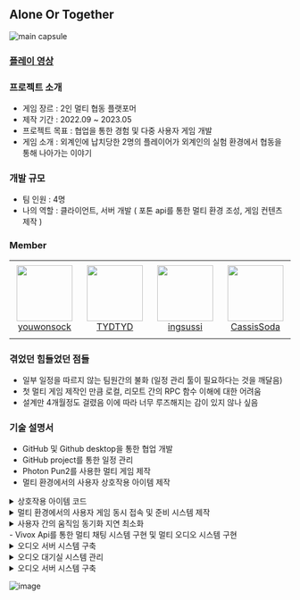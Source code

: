 ## Alone Or Together
![main capsule](https://github.com/TYDTYD/Alone_Or_Together_ver2/assets/48386074/011e6aa9-5e00-4a85-8a09-e9592388c956)

### [플레이 영상](https://youtu.be/Okd6aUe-2yk)

### 프로젝트 소개
- 게임 장르 : 2인 멀티 협동 플랫포머
- 제작 기간 : 2022.09 ~ 2023.05
- 프로젝트 목표 : 협업을 통한 경험 및 다중 사용자 게임 개발
- 게임 소개 : 외계인에 납치당한 2명의 플레이어가 외계인의 실험 환경에서 협동을 통해 나아가는 이야기

### 개발 규모
- 팀 인원 : 4명
- 나의 역할 : 클라이언트, 서버 개발 ( 포톤 api를 통한 멀티 환경 조성, 게임 컨텐츠 제작 )
### Member
<table>
    <tr height="140px">
        <td align="center" width="130px">
            <a href="https://github.com/youwonsock"><img height="100px" width="100px" src="https://avatars.githubusercontent.com/u/46276141?v=4"/></a>
            <br />
            <a href="https://github.com/youwonsock">youwonsock</a>
        </td>
        <td align="center" width="130px">
            <a href="https://github.com/TYDTYD"><img height="100px" width="100px" src="https://avatars.githubusercontent.com/u/48386074?v=4"/></a>
            <br />
            <a href="https://github.com/TYDTYD">TYDTYD</a>
        </td>
        <td align="center" width="130px">
            <a href="https://github.com/ingsussi"><img height="100px" width="100px" src="https://avatars.githubusercontent.com/u/79362735?v=4"/></a>
            <br />
            <a href="https://github.com/ingsussi">ingsussi</a>
        </td>
        <td align="center" width="130px">
            <a href="https://github.com/CassisSoda"><img height="100px" width="100px" src="https://avatars.githubusercontent.com/u/97022429?v=4"/></a>
            <br />
            <a href="https://github.com/CassisSoda">CassisSoda</a>
        </td>
</table>

### 겪었던 힘들었던 점들
- 일부 일정을 따르지 않는 팀원간의 불화 (일정 관리 툴이 필요하다는 것을 깨달음)
- 첫 멀티 게임 제작인 만큼 로컬, 리모트 간의 RPC 함수 이해에 대한 어려움
- 설계만 4개월정도 걸렸음 이에 따라 너무 루즈해지는 감이 있지 않나 싶음
### 기술 설명서
- GitHub 및 Github desktop을 통한 협업 개발
- GitHub project를 통한 일정 관리
- Photon Pun2를 사용한 멀티 게임 제작
- 멀티 환경에서의 사용자 상호작용 아이템 제작

<details>
  <summary>
    상호작용 아이템 코드
  </summary>
<pre>
  <code>
    void playerFind()
    {
        index = GameObject.FindGameObjectsWithTag("Player");
        if (PhotonNetwork.IsMasterClient)
        {
            photonView.RPC("playerIndex", RpcTarget.All, index[0].GetPhotonView().ViewID, index[1].GetPhotonView().ViewID);
        }
    }
    [PunRPC]
    void playerIndex(int view1, int view2)
    {
        player1 = PhotonView.Find(view1).gameObject;
        player2 = PhotonView.Find(view2).gameObject;
    }
    private void OnTriggerEnter(Collider other)
    {
        if (other.CompareTag("Player") && other.gameObject.GetPhotonView().IsMine)
        {
            AudioManager.Instance.AddSfxSoundData(SFXClip.PosChangeItem, false, transform.position);
            Vector3 pos1 = player1.transform.position;
            Vector3 pos2 = player2.transform.position;
            photonView.RPC("SwitchPlayerPositions", RpcTarget.AllViaServer, pos1, pos2);
        }
    }
    [PunRPC]
    void SwitchPlayerPositions(Vector3 pos1, Vector3 pos2)
    {
        player1.transform.position = pos2;
        player2.transform.position = pos1;

        if(PhotonNetwork.IsMasterClient)
            PhotonNetwork.Destroy(gameObject);
    }
  </code>
</pre>  
</details>
<details>
  <summary>
    멀티 환경에서의 사용자 게임 동시 접속 및 준비 시스템 제작
  </summary>
<pre>
  <code>
    void Start()
    {
        Hashtable props = new Hashtable
        {
            {"IsPlayerReady", false}
        };
        PhotonNetwork.LocalPlayer.SetCustomProperties(props);
        ReadyGameButton.SetActive(!PhotonNetwork.IsMasterClient);
    }
    void UpdateWork()
    {
        // 레디 체크 함수를 통한 스타트 버튼 활성화/비활성화
        StartGameButton.interactable = CheckPlayersReady();
    }
    // 방을 떠나는 함수
    public void OnLeaveGameButtonClicked()
    {
        if (PhotonNetwork.IsMasterClient && PhotonNetwork.PlayerList.Length > 1)
        {
            PhotonNetwork.SetMasterClient(PhotonNetwork.PlayerList[1]);
        }
        PhotonNetwork.LeaveRoom();
        VivoxManager.Instance.vivox.channelSession.Disconnect();
        if(VivoxManager.Instance.vivox.channelId != null)
            VivoxManager.Instance.vivox.loginSession.DeleteChannelSession(VivoxManager.Instance.vivox.channelId);
    }
    // 레디 버튼 클릭 함수
    public void OnReadyGameButtonClicked()
    {
        if (PhotonNetwork.IsMasterClient)
        {
            return;
        }
        else
        {
            if (IsReady)
            {
                IsReady = false;
                PhotonNetwork.LocalPlayer.SetCustomProperties(new Hashtable() { { "IsPlayerReady", false } });
                ReadyGameButton.GetComponent<Image>().color = Color.white;
            }
            else
            {
                IsReady = true;
                PhotonNetwork.LocalPlayer.SetCustomProperties(new Hashtable() { { "IsPlayerReady", true } });
                ReadyGameButton.GetComponent<Image>().color = Color.red;
            }
        }
    }
    // 레디 상태 체크 함수
    private bool CheckPlayersReady()
    {
        if (!PhotonNetwork.IsMasterClient)
        {
            return false;
        }
        for(int i=1; i<=PhotonNetwork.PlayerList.Length-1; i++)
        {
            object isPlayerReady;
            
            if (PhotonNetwork.PlayerList[i].CustomProperties.TryGetValue("IsPlayerReady", out isPlayerReady))
            {
                if ((bool)isPlayerReady)
                    return true;
            }
            else
                return false;
        }
        return false;
    }
  </code>
</pre>
</details>
<details>
  <summary>
    사용자 간의 움직임 동기화 지연 최소화
  </summary>
<pre>
  <code>
    private void WalkAndSprint(P_Input input, bool TPV = true)
    {
        float lastFrameSec = Time.deltaTime;

        currentSpeed = new Vector3(rigid.velocity.x, 0, rigid.velocity.z).magnitude;
        inputMagnitude = input.Move.magnitude;

        maxSpeed = input.Sprint ? sprintSpeed : walkSpeed;
        maxSpeed = input.Move == Vector2.zero ? 0 : maxSpeed;

        _animationBlend = Mathf.Lerp(_animationBlend, maxSpeed, lastFrameSec * speedChangeRate);
        _animationBlend = _animationBlend < 0.01f ? 0 : _animationBlend;

        // 이동 속도 설정
        if (currentSpeed < maxSpeed - 0.1f || currentSpeed > maxSpeed + 0.1f)
        {
            // creates curved result rather than a linear one giving a more organic speed change
            // note T in Lerp is clamped, so we don't need to clamp our speed
            moveSpeed = Mathf.Lerp(currentSpeed, maxSpeed * inputMagnitude,
                lastFrameSec*speedChangeRate);

            // round speed to 3 decimal places
            moveSpeed = Mathf.Round(moveSpeed * 1000f) / 1000f;
        }
        else
            moveSpeed = maxSpeed;

        // 회전 설정
        rotation = Mathf.Atan2(input.Move.x, input.Move.y) * Mathf.Rad2Deg + Camera.main.transform.eulerAngles.y;
        if(TPV && input.Move != Vector2.zero)
            rigid.rotation = Quaternion.Euler(0.0f,Mathf.SmoothDampAngle(transform.eulerAngles.y, rotation, ref _rotationVelocity, RotationSmoothTime), 0.0f);

        rigid.MovePosition(transform.position + (Quaternion.Euler(0.0f, rotation, 0.0f) * Vector3.forward).normalized * (moveSpeed * lastFrameSec));

        animator.SetFloat(GameManager.animIDSpeed, _animationBlend);
        animator.SetFloat(GameManager.animIDMotionSpeed, inputMagnitude);
    }
  </code>
</pre>
</details>
- Vivox Api를 통한 멀티 채팅 시스템 구현 및 멀티 오디오 시스템 구현
<details>
  <summary>
    오디오 서버 시스템 구축
  </summary>
<pre>
  <code>
    public class VivoxManager : Singleton<VivoxManager>
{
    public class Vivox
    {
        public Client client;

        public Uri server = new Uri("https://unity.vivox.com/appconfig/14568-vivox-97738-udash");
        public string issuer = "14568-vivox-97738-udash";
        public string domain = "mtu1xp.vivox.com";
        public string tokenKey = "CImCDdxDROuGjMggtuFpGyKuwYZuOP0a";
        public TimeSpan timeSpan = TimeSpan.FromSeconds(90);

        public ILoginSession loginSession;
        public IChannelSession channelSession;
        public ChannelId channelId;
    }
    ChatManager input;
    public Vivox vivox = new Vivox();
    public bool isLogin = false;
    async void Awake()
    {
        try
        {
            await UnityServices.InitializeAsync();
        }
        catch (Exception e)
        {
            Debug.LogException(e);
        }
        vivox.client = new Client();
        vivox.client.Uninitialize();
        vivox.client.Initialize();
    }

    private void OnApplicationQuit()
    {
        vivox.client.Uninitialize();
    }

    public void UserCallbacks(bool bind, IChannelSession session)
    {
        if (bind)
        {
            vivox.channelSession.Participants.AfterKeyAdded += AddUser;
            vivox.channelSession.Participants.BeforeKeyRemoved += LeaveUser;
        }
        else
        {
            vivox.channelSession.Participants.AfterKeyAdded -= AddUser;
            vivox.channelSession.Participants.BeforeKeyRemoved -= LeaveUser;
        }
    }

    public void AddUser(object sender, KeyEventArg<string> userData)
    {
        var temp = (VivoxUnity.IReadOnlyDictionary<string, IParticipant>)sender;

        IParticipant user = temp[userData.Key];
    }

    public void LeaveUser(object sender, KeyEventArg<string> userData)
    {
        var temp = (VivoxUnity.IReadOnlyDictionary<string, IParticipant>)sender;

        IParticipant user = temp[userData.Key];
    }

    public void Login(string name)
    {
        AccountId accountId = new AccountId(vivox.issuer, name, vivox.domain);
        vivox.loginSession = vivox.client.GetLoginSession(accountId);
        vivox.loginSession.BeginLogin(vivox.server, vivox.loginSession.GetLoginToken(vivox.tokenKey, vivox.timeSpan),
            callback =>
            {
                try
                {
                    vivox.loginSession.EndLogin(callback);
                    isLogin = true;
                    Debug.Log("로그인 완료");
                }
                catch (Exception e)
                {
                    Console.WriteLine(e);
                    Debug.Log("로그인 실패");
                }
            });
    }

    public void JoinChannel(string channelName, ChannelType channelType)
    {
        vivox.channelId = new ChannelId(vivox.issuer, channelName, vivox.domain, channelType);
        vivox.channelSession = vivox.loginSession.GetChannelSession(vivox.channelId);
        UserCallbacks(true, vivox.channelSession);
        ChannelCallbacks(true, vivox.channelSession);
        vivox.channelSession.BeginConnect(true, true, true, vivox.channelSession.GetConnectToken(vivox.tokenKey, vivox.timeSpan),
            callback =>
            {
                try
                {
                    vivox.channelSession.EndConnect(callback);
                    Debug.Log("채널 접속 완료");
                }
                catch (Exception e)
                {
                    Console.WriteLine(e);
                }
            });
        
    }

    public void LeaveChannel()
    {
        UserCallbacks(false, vivox.channelSession);
        ChannelCallbacks(false, vivox.channelSession);
        vivox.channelSession.Disconnect();
    }

    public void ChannelCallbacks(bool bind,IChannelSession session)
    {
        if (bind)
        {
            session.MessageLog.AfterItemAdded += ReceiveMessage;
        }
        else
        {
            session.MessageLog.AfterItemAdded -= ReceiveMessage;
        }
    }

    public void SendMsg(string str)
    {
        vivox.channelSession.BeginSendText(str, callback =>
        {
             try
             {
                 vivox.channelSession.EndSendText(callback);
             }
             catch (Exception e)
             {
                 Console.WriteLine(e);
                 throw;

             }
        });
    }

    public void ReceiveMessage(object sender, QueueItemAddedEventArgs<IChannelTextMessage> queueItemAddedEventArgs){
        var message= queueItemAddedEventArgs.Value.Message;
        input = GameObject.FindGameObjectWithTag("ChatInput").GetComponent<ChatManager>();
        input.InputChat(message);
    }
}
  </code>
</pre>
</details>

<details>
  <summary>
    오디오 대기실 시스템 관리
  </summary>
<pre>
  <code>
      public class VoiceManager : MonoBehaviourPunCallbacks
{
    public int index;
    public bool isMute, OtherMute;
    int Volume, OtherVolume;
    [SerializeField] GameObject[] Profile = new GameObject[2];
    [SerializeField] Button[] Profile_Btn = new Button[2];
    [SerializeField] Image[] Profile_Img = new Image[2];
    [SerializeField] Text[] Profile_Text = new Text[2];
    public Sprite Other, Mine, mute, sound;

    // Start is called before the first frame update
    void Start()
    {
        isMute = VivoxManager.Instance.vivox.client.AudioInputDevices.Muted;
        OtherMute = VivoxManager.Instance.vivox.client.AudioOutputDevices.Muted;
        Volume = VivoxManager.Instance.vivox.client.AudioInputDevices.VolumeAdjustment;
        OtherVolume = VivoxManager.Instance.vivox.client.AudioOutputDevices.VolumeAdjustment;

        Mine = sound;
        Other = sound;
        
        MasterCheckInit();
    }

    void MasterCheckInit()
    {
        if (PhotonNetwork.InRoom)
        {
            for (int i = 0; i < 2; i++)
            {
                Profile_Btn[i].onClick.RemoveAllListeners();
                if (i < PhotonNetwork.PlayerList.Length)
                {
                    Profile[i].SetActive(true);
                    Profile_Text[i].text = PhotonNetwork.PlayerList[i].NickName;
                    if (PhotonNetwork.PlayerList[i].IsLocal)
                    {
                        Profile_Img[i].sprite = sound;
                        Profile_Btn[i].onClick.AddListener(MuteClicked);
                    }
                    else
                    {
                        Profile_Img[i].sprite = sound;
                        Profile_Btn[i].onClick.AddListener(OtherMuteClicked);
                    }
                }
                else
                    Profile[i].SetActive(false);
            }
        }
    }

    void MasterCheck()
    {
        if (PhotonNetwork.InRoom)
        {
            for (int i = 0; i < 2; i++)
            {
                Profile_Btn[i].onClick.RemoveAllListeners();
                if (i < PhotonNetwork.PlayerList.Length)
                {
                    Profile[i].SetActive(true);
                    Profile_Text[i].text = PhotonNetwork.PlayerList[i].NickName;
                    if (PhotonNetwork.PlayerList[i].IsLocal)
                    {
                        Profile_Img[i].sprite = Mine;
                        Profile_Btn[i].onClick.AddListener(MuteClicked);
                    }
                    else
                    {
                        Profile_Img[i].sprite = Other;
                        Profile_Btn[i].onClick.AddListener(OtherMuteClicked);
                    }
                }
                else
                    Profile[i].SetActive(false);
            }
        }
    }

    public override void OnPlayerEnteredRoom(Photon.Realtime.Player newPlayer)
    {
        base.OnPlayerEnteredRoom(newPlayer);
        MasterCheck();
    }

    public override void OnPlayerLeftRoom(Photon.Realtime.Player otherPlayer)
    {
        base.OnPlayerLeftRoom(otherPlayer);
        MasterCheck();
    }

    void MuteClicked()
    {
        VivoxManager.Instance.vivox.client.AudioInputDevices.Muted = !isMute;
        isMute = !isMute;
        if (isMute)
            Mine = mute;
        else
            Mine = sound;
        for (int i = 0; i < 2; i++)
        {
            if (i < PhotonNetwork.PlayerList.Length)
            {
                if (PhotonNetwork.PlayerList[i].IsLocal)
                    Profile_Img[i].sprite = Mine;
            }
        }
    }

    void OtherMuteClicked()
    {
        VivoxManager.Instance.vivox.client.AudioOutputDevices.Muted = !OtherMute;
        OtherMute = !OtherMute;
        if (OtherMute)
            Other = mute;
        else
            Other = sound;
        for (int i = 0; i < 2; i++)
        {
            if (i < PhotonNetwork.PlayerList.Length)
            {
                if (!PhotonNetwork.PlayerList[i].IsLocal)
                    Profile_Img[i].sprite = Other;
            }
        }
    }
}
  </code>
</pre>
</details>

<details>
  <summary>
    오디오 서버 시스템 구축
  </summary>
<pre>
  <code>
      public class VivoxManager : Singleton<VivoxManager>
{
    public class Vivox
    {
        public Client client;
        public TimeSpan timeSpan = TimeSpan.FromSeconds(90);

        public ILoginSession loginSession;
        public IChannelSession channelSession;
        public ChannelId channelId;
    }
    ChatManager input;
    public Vivox vivox = new Vivox();
    public bool isLogin = false;
    async void Awake()
    {
        try
        {
            await UnityServices.InitializeAsync();
        }
        catch (Exception e)
        {
            Debug.LogException(e);
        }
        vivox.client = new Client();
        vivox.client.Uninitialize();
        vivox.client.Initialize();
    }

    private void OnApplicationQuit()
    {
        vivox.client.Uninitialize();
    }

    public void UserCallbacks(bool bind, IChannelSession session)
    {
        if (bind)
        {
            vivox.channelSession.Participants.AfterKeyAdded += AddUser;
            vivox.channelSession.Participants.BeforeKeyRemoved += LeaveUser;
        }
        else
        {
            vivox.channelSession.Participants.AfterKeyAdded -= AddUser;
            vivox.channelSession.Participants.BeforeKeyRemoved -= LeaveUser;
        }
    }

    public void AddUser(object sender, KeyEventArg<string> userData)
    {
        var temp = (VivoxUnity.IReadOnlyDictionary<string, IParticipant>)sender;

        IParticipant user = temp[userData.Key];
    }

    public void LeaveUser(object sender, KeyEventArg<string> userData)
    {
        var temp = (VivoxUnity.IReadOnlyDictionary<string, IParticipant>)sender;

        IParticipant user = temp[userData.Key];
    }

    public void Login(string name)
    {
        AccountId accountId = new AccountId(vivox.issuer, name, vivox.domain);
        vivox.loginSession = vivox.client.GetLoginSession(accountId);
        vivox.loginSession.BeginLogin(vivox.server, vivox.loginSession.GetLoginToken(vivox.tokenKey, vivox.timeSpan),
            callback =>
            {
                try
                {
                    vivox.loginSession.EndLogin(callback);
                    isLogin = true;
                    Debug.Log("로그인 완료");
                }
                catch (Exception e)
                {
                    Console.WriteLine(e);
                    Debug.Log("로그인 실패");
                }
            });
    }

    public void JoinChannel(string channelName, ChannelType channelType)
    {
        vivox.channelId = new ChannelId(vivox.issuer, channelName, vivox.domain, channelType);
        vivox.channelSession = vivox.loginSession.GetChannelSession(vivox.channelId);
        UserCallbacks(true, vivox.channelSession);
        ChannelCallbacks(true, vivox.channelSession);
        vivox.channelSession.BeginConnect(true, true, true, vivox.channelSession.GetConnectToken(vivox.tokenKey, vivox.timeSpan),
            callback =>
            {
                try
                {
                    vivox.channelSession.EndConnect(callback);
                    Debug.Log("채널 접속 완료");
                }
                catch (Exception e)
                {
                    Console.WriteLine(e);
                }
            });
        
    }

    public void LeaveChannel()
    {
        UserCallbacks(false, vivox.channelSession);
        ChannelCallbacks(false, vivox.channelSession);
        vivox.channelSession.Disconnect();
    }

    public void ChannelCallbacks(bool bind,IChannelSession session)
    {
        if (bind)
        {
            session.MessageLog.AfterItemAdded += ReceiveMessage;
        }
        else
        {
            session.MessageLog.AfterItemAdded -= ReceiveMessage;
        }
    }

    public void SendMsg(string str)
    {
        vivox.channelSession.BeginSendText(str, callback =>
        {
             try
             {
                 vivox.channelSession.EndSendText(callback);
             }
             catch (Exception e)
             {
                 Console.WriteLine(e);
                 throw;

             }
        });
    }

    public void ReceiveMessage(object sender, QueueItemAddedEventArgs<IChannelTextMessage> queueItemAddedEventArgs){
        var message= queueItemAddedEventArgs.Value.Message;
        input = GameObject.FindGameObjectWithTag("ChatInput").GetComponent<ChatManager>();
        input.InputChat(message);
    }
}
  </code>
</pre>
</details>


![image](https://github.com/TYDTYD/Alone_Or_Together_ver2/assets/48386074/8b082265-51b0-4f2f-9dc0-7b5f4cde3cd1)
